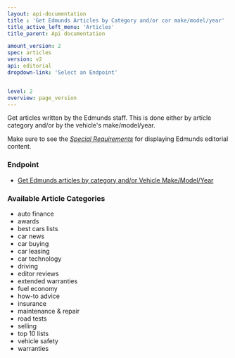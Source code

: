```yaml
---
layout: api-documentation
title : 'Get Edmunds Articles by Category and/or car make/model/year'
title_active_left_menu: 'Articles'
title_parent: Api documentation

amount_version: 2
spec: articles
version: v2
api: editorial
dropdown-link: 'Select an Endpoint'


level: 2
overview: page_version
---
```



<div class="info-message">
	Get articles written by the Edmunds staff. This is done either by article category and/or by the vehicle's make/model/year.
</div>

Make sure to see the [*Special Requirements*](http://developer.edmunds.com/api-documentation/editorial/#special_requirements) for displaying Edmunds editorial content.

### Endpoint

* [Get Edmunds articles by category and/or Vehicle Make/Model/Year](/api-documentation/editorial/articles/v1/01_content/api-description.html)

### Available Article Categories

* auto finance
* awards
* best cars lists
* car news
* car buying
* car leasing
* car technology
* driving
* editor reviews
* extended warranties
* fuel economy
* how-to advice
* insurance
* maintenance & repair
* road tests
* selling
* top 10 lists
* vehicle safety
* warranties

